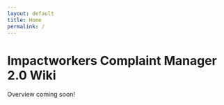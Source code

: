 ```yaml
---
layout: default
title: Home
permalink: /
---
```


# Impactworkers Complaint Manager 2.0 Wiki

Overview coming soon!
